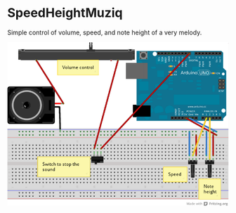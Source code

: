 SpeedHeightMuziq
================

Simple control of volume, speed, and note height of a very melody.

![Fritzing schema](/fritzing/muziq3_bb.png)
